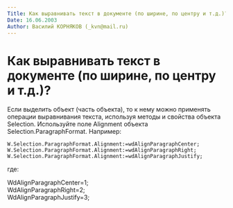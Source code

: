 ```yaml
---
Title: Как выравнивать текст в документе (по ширине, по центру и т.д.)?
Date: 16.06.2003
Author: Василий КОРНЯКОВ (_kvn@mail.ru)
---
```



Как выравнивать текст в документе (по ширине, по центру и т.д.)?
================================================================

Если выделить объект (часть объекта), то к нему можно применять операции
выравнивания текста, используя методы и свойства объекта Selection.
Используйте поле Alignment объекта Selection.ParagraphFormat. Например:

    W.Selection.ParagraphFormat.Alignment:=wdAlignParagraphCenter;
    W.Selection.ParagraphFormat.Alignment:=wdAlignParagraphRight;
    W.Selection.ParagraphFormat.Alignment:=wdAlignParagraphJustify;

где:

WdAlignParagraphCenter=1;  
WdAlignParagraphRight=2;  
WdAlignParagraphJustify=3;
